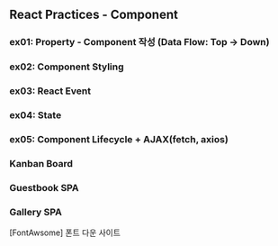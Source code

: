 ## React Practices - Component

### ex01: Property - Component 작성 (Data Flow: Top -> Down)
### ex02: Component Styling         
### ex03: React Event               
### ex04: State 
### ex05: Component Lifecycle + AJAX(fetch, axios)

### Kanban Board
### Guestbook SPA
### Gallery SPA

[FontAwsome] 폰트 다운 사이트